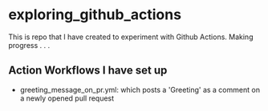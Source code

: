 # exploring_github_actions
This is repo that I have created to experiment with Github Actions. Making progress . . .

## Action Workflows I have set up
* greeting_message_on_pr.yml: which posts a 'Greeting' as a comment on a newly opened pull request
